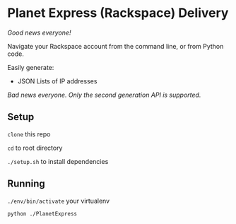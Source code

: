 # Planet Express (Rackspace) Delivery

*Good news everyone!*

Navigate your Rackspace account from the command line, or from Python code.

Easily generate:

  - JSON Lists of IP addresses

*Bad news everyone. Only the second generation API is supported.*

## Setup

`clone` this repo

`cd` to root directory

`./setup.sh` to install dependencies

## Running

`./env/bin/activate` your virtualenv

`python ./PlanetExpress`
